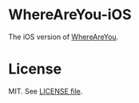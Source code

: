 WhereAreYou-iOS
===============

The iOS version of [WhereAreYou](http://jschmid.github.io/WhereAreYou/).
  
# License

MIT. See [LICENSE file](LICENSE).
